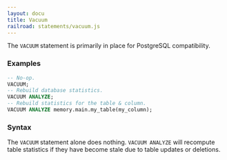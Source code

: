 ```yaml
---
layout: docu
title: Vacuum
railroad: statements/vacuum.js
---
```


The `VACUUM` statement is primarily in place for PostgreSQL compatibility.

### Examples

```sql
-- No-op.
VACUUM;
-- Rebuild database statistics.
VACUUM ANALYZE;
-- Rebuild statistics for the table & column.
VACUUM ANALYZE memory.main.my_table(my_column);
```

### Syntax

<div id="rrdiagram1"></div>

The `VACUUM` statement alone does nothing. `VACUUM ANALYZE` will recompute table statistics if they
have become stale due to table updates or deletions.
